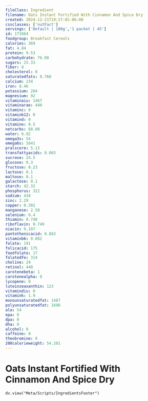```yaml
---
fileClass: Ingredient
filename: Oats Instant Fortified With Cinnamon And Spice Dry
created: 2024-12-21T19:27:02-06:00
cssclasses: ['nutFact']
servings: ['Default | 100g','1 packet | 45']
id: 171664
foodgroup: Breakfast Cereals
calories: 369
fat: 4.84
protein: 9.53
carbohydrate: 76.08
sugars: 25.33
fiber: 8
cholesterol: 0
saturatedfats: 0.768
calcium: 234
iron: 8.46
potassium: 284
magnesium: 92
vitaminaiu: 1467
vitaminarae: 440
vitaminc: 0
vitaminb12: 0
vitamind: 0
vitamine: 0.5
netcarbs: 68.08
water: 6.92
omega3s: 54
omega6s: 1641
pralscore: 5.13
transfattyacids: 0.003
sucrose: 24.5
glucose: 0.3
fructose: 0.23
lactose: 0.1
maltose: 0.1
galactose: 0.1
starch: 42.32
phosphorus: 322
sodium: 434
zinc: 2.29
copper: 0.302
manganese: 2.58
selenium: 6.4
thiamin: 0.748
riboflavin: 0.749
niacin: 9.107
pantothenicacid: 0.883
vitaminb6: 0.882
folate: 191
folicacid: 175
foodfolate: 17
folatedfe: 314
choline: 29
retinol: 440
carotenebeta: 1
carotenealpha: 0
lycopene: 0
luteinzeaxanthin: 123
vitamindiu: 0
vitamink: 1.9
monounsaturatedfat: 1487
polyunsaturatedfat: 1696
ala: 54
epa: 0
dpa: 0
dha: 0
alcohol: 0
caffeine: 0
theobromine: 0
200calorieweight: 54.201
---
```


# Oats Instant Fortified With Cinnamon And Spice Dry

```dataviewjs
dv.view("Meta/Scripts/IngredientsFooter")
```